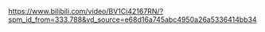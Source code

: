 https://www.bilibili.com/video/BV1Ci42167RN/?spm_id_from=333.788&vd_source=e68d16a745abc4950a26a5336414bb34